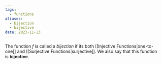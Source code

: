 ```yaml
---
tags:
  - functions
aliases:
  - bijection
  - bijective
date: 2023-11-13
---
```

The function $f$ is called a *bijection* if its both [[Injective Functions|one-to-one]] and [[Surjective Functions|surjective]]. We also say that this function is **bijective**.
